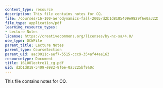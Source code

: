 ```yaml
---
content_type: resource
description: This file contains notes for CQ.
file: /courses/16-100-aerodynamics-fall-2005/d2b1d8185409e9829f6e0a3225bf9a0c_16100lectre11_cg.pdf
file_type: application/pdf
learning_resource_types:
- Lecture Notes
license: https://creativecommons.org/licenses/by-nc-sa/4.0/
ocw_type: OCWFile
parent_title: Lecture Notes
parent_type: CourseSection
parent_uid: aac0011c-aef7-5515-ccc9-354af44ae163
resourcetype: Document
title: 16100lectre11_cg.pdf
uid: d2b1d818-5409-e982-9f6e-0a3225bf9a0c
---
```

This file contains notes for CQ.